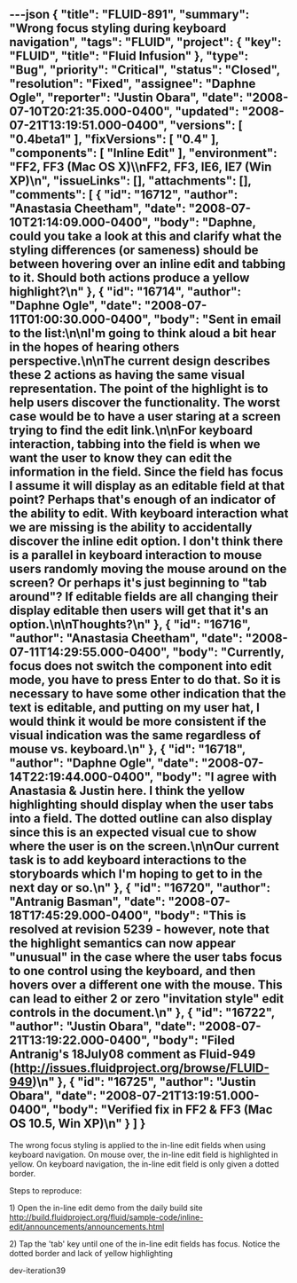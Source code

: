 ---json
{
  "title": "FLUID-891",
  "summary": "Wrong focus styling during keyboard navigation",
  "tags": "FLUID",
  "project": {
    "key": "FLUID",
    "title": "Fluid Infusion"
  },
  "type": "Bug",
  "priority": "Critical",
  "status": "Closed",
  "resolution": "Fixed",
  "assignee": "Daphne Ogle",
  "reporter": "Justin Obara",
  "date": "2008-07-10T20:21:35.000-0400",
  "updated": "2008-07-21T13:19:51.000-0400",
  "versions": [
    "0.4beta1"
  ],
  "fixVersions": [
    "0.4"
  ],
  "components": [
    "Inline Edit"
  ],
  "environment": "FF2, FF3 (Mac OS X)\\\nFF2, FF3, IE6, IE7 (Win XP)\n",
  "issueLinks": [],
  "attachments": [],
  "comments": [
    {
      "id": "16712",
      "author": "Anastasia Cheetham",
      "date": "2008-07-10T21:14:09.000-0400",
      "body": "Daphne, could you take a look at this and clarify what the styling differences (or sameness) should be between hovering over an inline edit and tabbing to it. Should both actions produce a yellow highlight?\n"
    },
    {
      "id": "16714",
      "author": "Daphne Ogle",
      "date": "2008-07-11T01:00:30.000-0400",
      "body": "Sent in email to the list:\n\nI'm going to think aloud a bit hear in the hopes of hearing others perspective.\n\nThe current design describes these 2 actions as having the same visual representation.  The point of the highlight is to help users discover the functionality.  The worst case would be to have a user staring at a screen trying to find the edit link.\n\nFor keyboard interaction, tabbing into the field is when we want the user to know they can edit the information in the field.  Since the field has focus I assume it will display as an editable field at that point?  Perhaps that's enough of an indicator of the ability to edit.  With keyboard interaction what we are missing is the ability to accidentally discover the inline edit option.  I don't think there is a  parallel in keyboard interaction to mouse users randomly moving the mouse around on the screen?  Or perhaps it's just beginning to \"tab around\"?  If editable fields are all changing their display editable then users will get that it's an option.\n\nThoughts?\n"
    },
    {
      "id": "16716",
      "author": "Anastasia Cheetham",
      "date": "2008-07-11T14:29:55.000-0400",
      "body": "Currently, focus does **not** switch the component into edit mode, you have to press Enter to do that. So it is necessary to have some other indication that the text is editable, and putting on my user hat, I would think it would be more consistent if the visual indication was the same regardless of mouse vs. keyboard.\n"
    },
    {
      "id": "16718",
      "author": "Daphne Ogle",
      "date": "2008-07-14T22:19:44.000-0400",
      "body": "I agree with Anastasia & Justin here.  I think the yellow highlighting should display when the user tabs into a field.  The dotted outline can also display since this is an expected visual cue to show where the user is on the screen.\n\nOur current task is to add keyboard interactions to the storyboards which I'm hoping to get to in the next day or so.\n"
    },
    {
      "id": "16720",
      "author": "Antranig Basman",
      "date": "2008-07-18T17:45:29.000-0400",
      "body": "This is resolved at revision 5239 - however, note that the highlight semantics can now appear \"unusual\" in the case where the user tabs focus to one control using the keyboard, and then hovers over a different one with the mouse. This can lead to either 2 or zero \"invitation style\" edit controls in the document.\n"
    },
    {
      "id": "16722",
      "author": "Justin Obara",
      "date": "2008-07-21T13:19:22.000-0400",
      "body": "Filed Antranig's 18July08 comment as Fluid-949 (<http://issues.fluidproject.org/browse/FLUID-949>)\n"
    },
    {
      "id": "16725",
      "author": "Justin Obara",
      "date": "2008-07-21T13:19:51.000-0400",
      "body": "Verified fix in FF2 & FF3 (Mac OS 10.5, Win XP)\n"
    }
  ]
}
---
The wrong focus styling is applied to the in-line edit fields when using keyboard navigation. On mouse over, the in-line edit field is highlighted in yellow. On keyboard navigation, the in-line edit field is only given a dotted border.

Steps to reproduce:

1\) Open the in-line edit demo from the daily build site\
<http://build.fluidproject.org/fluid/sample-code/inline-edit/announcements/announcements.html>

2\) Tap the 'tab' key until one of the in-line edit fields has focus. Notice the dotted border and lack of yellow highlighting

dev-iteration39

        